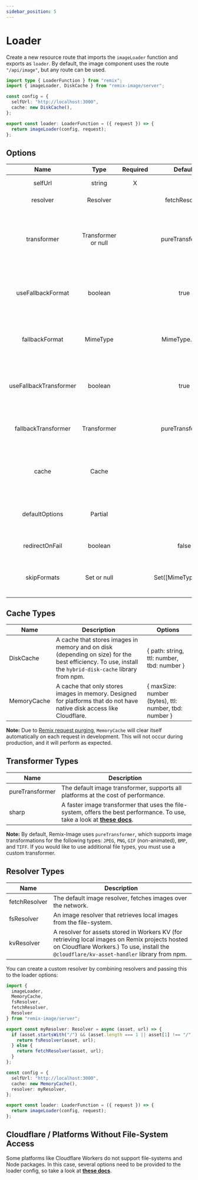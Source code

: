 ```yaml
---
sidebar_position: 5
---
```


# Loader

Create a new resource route that imports the `imageLoader` function and exports as `loader`.
By default, the image component uses the route `"/api/image"`, but any route can be used.
```typescript jsx
import type { LoaderFunction } from "remix";
import { imageLoader, DiskCache } from "remix-image/server";

const config = {
  selfUrl: "http://localhost:3000",
  cache: new DiskCache(),
};

export const loader: LoaderFunction = ({ request }) => {
  return imageLoader(config, request);
};
```

## Options
|          Name          |           Type           | Required |       Default        |                                                   Description                                                    |
|:----------------------:|:------------------------:|:--------:|:--------------------:|:----------------------------------------------------------------------------------------------------------------:|
|        selfUrl         |          string          |    X     |                      |                                           The URL of the local server.                                           |
|        resolver        |         Resolver         |          |    fetchResolver     |                                            The image resolver to use.                                            |
|      transformer       |   Transformer or null    |          |   pureTransformer    | A transformer function that handles mutations of images. If this option is null, transformation will be skipped. |
|   useFallbackFormat    |         boolean          |          |         true         |           If RemixImage should fallback to the fallback mime type if the output type is not supported.           |
|     fallbackFormat     |         MimeType         |          |    MimeType.JPEG     |             The output mime type the image should fallback to if the provided type is not supported.             |
| useFallbackTransformer |         boolean          |          |         true         |              If RemixImage should fallback to the default transformer if custom transformer fails.               |
|  fallbackTransformer   |       Transformer        |          |   pureTransformer    |                 The transformer the loader should use if the provided custom transformer fails.                  |
|         cache          |          Cache           |          |                      |            The configuration for the local image cache. Setting this to null will disable the cache.             |
|     defaultOptions     | Partial<SizelessOptions> |          |                      |                        Default TransformOptions to use, can be overridden by the client.                         |
|     redirectOnFail     |         boolean          |          |        false         |                              Redirect image to original source if RemixImage fails.                              |
|      skipFormats       |  Set<MimeType> or null   |          | Set([MimeType.SVG])  |                       A set of mime types that should be returned without transformation.                        |

## Cache Types
| Name        | Description                                                                                                                                               | Options                                               |
|-------------|-----------------------------------------------------------------------------------------------------------------------------------------------------------|-------------------------------------------------------|
| DiskCache   | A cache that stores images in memory and on disk (depending on size) for the best efficiency. To use, install the `hybrid-disk-cache` library from npm.   | { path: string, ttl: number, tbd: number }            |
| MemoryCache | A cache that only stores images in memory. Designed for platforms that do not have native disk access like Cloudflare.                                    | { maxSize: number (bytes), ttl: number, tbd: number } |

**Note:**
Due to [Remix request purging](https://remix.run/docs/en/v1.1.1/other-api/serve), `MemoryCache` will clear itself automatically on each request in development. This will not occur during production, and it will perform as expected.

## Transformer Types
| Name            | Description                                                                                                                                                              |
|-----------------|--------------------------------------------------------------------------------------------------------------------------------------------------------------------------|
| pureTransformer | The default image transformer, supports all platforms at the cost of performance.                                                                                        |
| sharp           | A faster image transformer that uses the file-system, offers the best performance. To use, take a look at **[these docs](./tutorial-extras/sharp.md)**.                  |

**Note:**
By default, Remix-Image uses `pureTransformer`, which supports image transformations for the following types: `JPEG`, `PNG`, `GIF` (non-animated), `BMP`, and `TIFF`.
If you would like to use additional file types, you must use a custom transformer.

## Resolver Types
| Name          | Description                                                                                                                                                                                   |
|---------------|-----------------------------------------------------------------------------------------------------------------------------------------------------------------------------------------------|
| fetchResolver | The default image resolver, fetches images over the network.                                                                                                                                  |
| fsResolver    | An image resolver that retrieves local images from the file-system.                                                                                                                           |
| kvResolver    | A resolver for assets stored in Workers KV (for retrieving local images on Remix projects hosted on Cloudflare Workers.) To use, install the `@cloudflare/kv-asset-handler` library from npm. |

You can create a custom resolver by combining resolvers and passing this to the loader options:

```typescript jsx
import {
  imageLoader,
  MemoryCache,
  fsResolver,
  fetchResolver,
  Resolver
} from "remix-image/server";

export const myResolver: Resolver = async (asset, url) => {
  if (asset.startsWith("/") && (asset.length === 1 || asset[1] !== "/")) {
    return fsResolver(asset, url);
  } else {
    return fetchResolver(asset, url);
  }
};

const config = {
  selfUrl: "http://localhost:3000",
  cache: new MemoryCache(),
  resolver: myResolver,
};

export const loader: LoaderFunction = ({ request }) => {
  return imageLoader(config, request);
};
```

## Cloudflare / Platforms Without File-System Access
Some platforms like Cloudflare Workers do not support file-systems and Node packages.
In this case, several options need to be provided to the loader config, so take a look at **[these docs](./tutorial-extras/cloudflare.md)**.
